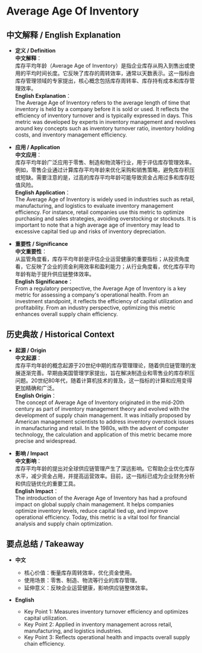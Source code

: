 # Average Age Of Inventory

## 中文解释 / English Explanation

* **定义 / Definition**  
  **中文解释**：  
  库存平均年龄（Average Age of Inventory）是指企业库存从购入到售出或使用的平均时间长度。它反映了库存的周转效率，通常以天数表示。这一指标由库存管理领域的专家提出，核心概念包括库存周转率、库存持有成本和库存管理效率。  
  **English Explanation**：  
  The Average Age of Inventory refers to the average length of time that inventory is held by a company before it is sold or used. It reflects the efficiency of inventory turnover and is typically expressed in days. This metric was developed by experts in inventory management and revolves around key concepts such as inventory turnover ratio, inventory holding costs, and inventory management efficiency.

* **应用 / Application**  
  **中文应用**：  
  库存平均年龄广泛应用于零售、制造和物流等行业，用于评估库存管理效率。例如，零售企业通过计算库存平均年龄来优化采购和销售策略，避免库存积压或短缺。需要注意的是，过高的库存平均年龄可能导致资金占用过多和库存贬值风险。  
  **English Application**：  
  The Average Age of Inventory is widely used in industries such as retail, manufacturing, and logistics to evaluate inventory management efficiency. For instance, retail companies use this metric to optimize purchasing and sales strategies, avoiding overstocking or stockouts. It is important to note that a high average age of inventory may lead to excessive capital tied up and risks of inventory depreciation.

* **重要性 / Significance**  
  **中文重要性**：  
  从监管角度看，库存平均年龄是评估企业运营健康的重要指标；从投资角度看，它反映了企业的资金利用效率和盈利能力；从行业角度看，优化库存平均年龄有助于提升供应链整体效率。  
  **English Significance**：  
  From a regulatory perspective, the Average Age of Inventory is a key metric for assessing a company's operational health. From an investment standpoint, it reflects the efficiency of capital utilization and profitability. From an industry perspective, optimizing this metric enhances overall supply chain efficiency.

## 历史典故 / Historical Context

* **起源 / Origin**  
  **中文起源**：  
  库存平均年龄的概念起源于20世纪中期的库存管理理论，随着供应链管理的发展逐渐完善。早期由美国管理学家提出，旨在解决制造业和零售业的库存积压问题。20世纪80年代，随着计算机技术的普及，这一指标的计算和应用变得更加精确和广泛。  
  **English Origin**：  
  The concept of Average Age of Inventory originated in the mid-20th century as part of inventory management theory and evolved with the development of supply chain management. It was initially proposed by American management scientists to address inventory overstock issues in manufacturing and retail. In the 1980s, with the advent of computer technology, the calculation and application of this metric became more precise and widespread.

* **影响 / Impact**  
  **中文影响**：  
  库存平均年龄的提出对全球供应链管理产生了深远影响。它帮助企业优化库存水平，减少资金占用，并提高运营效率。目前，这一指标已成为企业财务分析和供应链优化的重要工具。  
  **English Impact**：  
  The introduction of the Average Age of Inventory has had a profound impact on global supply chain management. It helps companies optimize inventory levels, reduce capital tied up, and improve operational efficiency. Today, this metric is a vital tool for financial analysis and supply chain optimization.

## 要点总结 / Takeaway

* **中文**  
  - 核心价值：衡量库存周转效率，优化资金使用。  
  - 使用场景：零售、制造、物流等行业的库存管理。  
  - 延伸意义：反映企业运营健康，影响供应链整体效率。  

* **English**  
  - Key Point 1: Measures inventory turnover efficiency and optimizes capital utilization.  
  - Key Point 2: Applied in inventory management across retail, manufacturing, and logistics industries.  
  - Key Point 3: Reflects operational health and impacts overall supply chain efficiency.